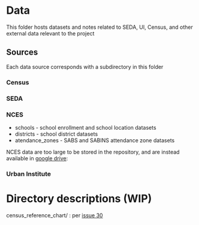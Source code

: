 # Data

This folder hosts datasets and notes related to SEDA, UI, Census, and other external data relevant to the project

## Sources

Each data source corresponds with a subdirectory in this folder

### Census

### SEDA

### NCES

- schools - school enrollment and school location datasets
- districts - school district datasets
- atendance_zones - SABS and SABINS attendance zone datasets

NCES data are too large to be stored in the repository, and are instead available in [google drive](https://drive.google.com/drive/u/0/folders/1CSoQL3VQ9FpjGpFYu8N8i3HVJ8CjGmEZ):


### Urban Institute


# Directory descriptions (WIP)

census_reference_chart/ : per [issue 30](https://github.com/spatialucr/geosnap4ed/issues/30)<br>
